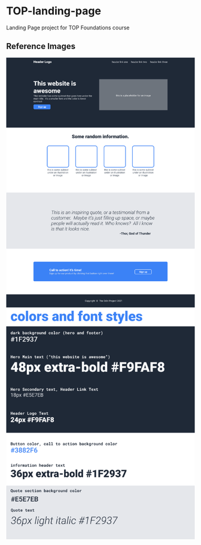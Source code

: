 # TOP-landing-page
Landing Page project for TOP Foundations course

## Reference Images
![reference-image-1](img-assets/01.png)
![reference-image-2](img-assets/02.png)